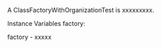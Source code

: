 A ClassFactoryWithOrganizationTest is xxxxxxxxx.Instance Variables	factory:		<Object>factory	- xxxxx